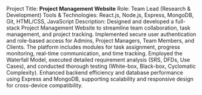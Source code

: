Project Title: **Project Management Website**
Role: Team Lead (Research & Development)
Tools & Technologies: React.js, Node.js, Express, MongoDB, Git, HTML/CSS, JavaScript
Description:
Designed and developed a full-stack Project Management Website to streamline team collaboration, task management, and project tracking. Implemented secure user authentication and role-based access for Admins, Project Managers, Team Members, and Clients. The platform includes modules for task assignment, progress monitoring, real-time communication, and time tracking. Employed the Waterfall Model, executed detailed requirement analysis (SRS, DFDs, Use Cases), and conducted thorough testing (White-box, Black-box, Cyclomatic Complexity). Enhanced backend efficiency and database performance using Express and MongoDB, supporting scalability and responsive design for cross-device compatibility.
